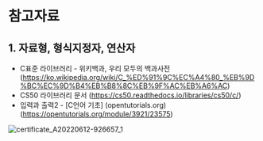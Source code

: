 # 참고자료

## 1. 자료형, 형식지정자, 연산자

- C표준 라이브러리 - 위키백과, 우리 모두의 백과사전 (https://ko.wikipedia.org/wiki/C_%ED%91%9C%EC%A4%80_%EB%9D%BC%EC%9D%B4%EB%B8%8C%EB%9F%AC%EB%A6%AC)
- CS50 라이브러리 문서 (https://cs50.readthedocs.io/libraries/cs50/c/)
- 입력과 출력2 - [C언어 기초] (opentutorials.org) (https://opentutorials.org/module/3921/23575)

![certificate_A20220612-926657_1](https://user-images.githubusercontent.com/64674174/173239004-ec576c8a-348a-40fe-a047-904afd9cc52e.png)
